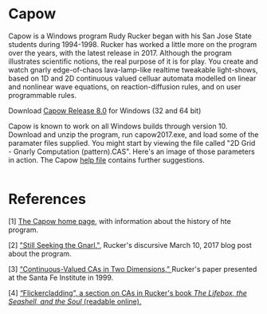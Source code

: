# Capow

Capow is a Windows program Rudy Rucker began with his San Jose State students during 1994-1998. Rucker has worked a little more on the program over the years, with the latest release in 2017. Although the program illustrates scientific notions, the real purpose of it is for play. You create and watch gnarly edge-of-chaos lava-lamp-like realtime tweakable light-shows, based on 1D and 2D continuous valued celluar automata modelled on linear and nonlinear wave equations, on reaction-diffusion rules, and on user programmable rules.

Download  <a href="https://github.com/rudyrucker/capow/releases/download/v8.0/Capow-8.0.zip">Capow Release 8.0</a> for Windows (32 and 64 bit)  

Capow is known to work on all Windows builds through version 10.  Download and unzip the program, run capow2017.exe, and load some of the paramater files supplied.  You might start by viewing the file called "2D Grid - Gnarly Computation (pattern).CAS".  Here's an image of those parameters in action. The Capow <a href="http://www.rudyrucker.com/capow/capowhelp.htm">help file</a> contains further suggestions.

<img alt="" src="http://www.rudyrucker.com/blog/images7/capow2017_1200.jpg" />


# References

[1] <a href="http://www.rudyrucker.com/capow">The Capow home page</a>, with information about the history of hte program.

[2] <a href="http://www.rudyrucker.com/blog/2017/03/10/still-seeking-the-gnarl/">"Still Seeking the Gnarl."</a>, Rucker's discursive March 10, 2017 blog post about the program.

[3] <a href="http://www.rudyrucker.com/pdf/rucker_continuous_CAs_in_2D.pdf"> “Continuous-Valued CAs in Two Dimensions,” </a> Rucker's paper presented at the Santa Fe Institute in 1999. 

[4] <a href="http://www.rudyrucker.com/lifebox/html/#calibre_link-186"> “Flickercladding”, a section on CAs in Rucker's book <em>The Lifebox, the Seashell, and the Soul</em> (readable online).
